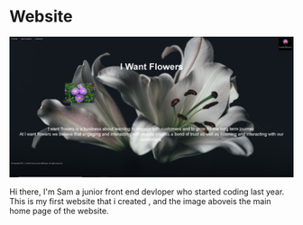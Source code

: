 # Website
<img src="Website/images/Github image.PNG">

Hi there, I'm Sam a junior front end devloper who started coding last year. This is my first website that i created , and the image aboveis the main home page of the website.


